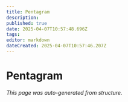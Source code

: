 ```yaml
---
title: Pentagram
description: 
published: true
date: 2025-04-07T10:57:48.696Z
tags: 
editor: markdown
dateCreated: 2025-04-07T10:57:46.207Z
---
```


# Pentagram

*This page was auto-generated from structure.*